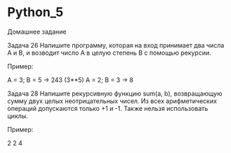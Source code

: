 # Python_5
Домашнее задание

Задача 26
Напишите программу, которая на вход принимает два числа A и B, и возводит число А в целую степень B с помощью рекурсии.

Пример:

A = 3; B = 5 -> 243 (3**5)
A = 2; B = 3 -> 8

Задача 28
Напишите рекурсивную функцию sum(a, b), возвращающую сумму двух целых неотрицательных чисел.
Из всех арифметических операций допускаются только +1 и -1.
Также нельзя использовать циклы.

Пример:

2 2
4
